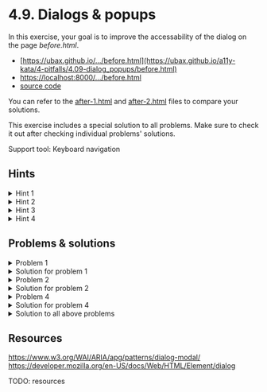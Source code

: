 # 4.9. Dialogs & popups

In this exercise, your goal is to improve the accessability of the dialog on the page _before.html_.

- [https://ubax.github.io/.../before.html](https://ubax.github.io/a11y-kata/4-pitfalls/4.09-dialog_popups/before.html)
- [https://localhost:8000/.../before.html](http://localhost:8000/4-pitfalls/4.09-dialog_popups/before.html)
- [source code](./before.html)

You can refer to the [after-1.html](after-1.html) and [after-2.html](after-2.html) files to compare your solutions.

This exercise includes a special solution to all problems. Make sure to check it out after checking individual problems' solutions.

Support tool: Keyboard navigation

## Hints

<details>
<summary>Hint 1</summary>

Try to accept cookies and close the dialog using only the keyboard.

</details>

<details>
<summary>Hint 2</summary>

Try to add pizza to order.

</details>

<details>
<summary>Hint 3</summary>

Try to add two pizzas to order.

</details>

<details>
<summary>Hint 4</summary>

Try to close the dialog, after adding pizza to order, without using the close button. [Dialog keyboard interaction](https://www.w3.org/WAI/ARIA/apg/patterns/dialog-modal/#keyboardinteraction)

</details>

## Problems & solutions

<details>
<summary>Problem 1</summary>

Focus is not kept (not trapped) inside the dialog when it is open. [Specification](https://www.w3.org/WAI/ARIA/apg/patterns/dialog-modal/#:~:text=Like%20non%2Dmodal%20dialogs%2C%20modal%20dialogs%20contain%20their%20tab%20sequence)

</details>
<details>
<summary>Solution for problem 1</summary>

To solve this issue we can use the `inert` attribute.

1. Add a function to modify the `inert` attribute of all elements outside the dialog.
   ```js
   function setInertOfContent(value) {
     Array.from(document.querySelector("body").children)
       .filter((child) => !child.classList.contains("dialog"))
       .forEach((element) => {
         element.inert = value;
       });
   }
   ```
2. Add `inert` attribute to all elements outside the dialog when the dialog is open.

   ```js
   function afterOpenDialog(dialog) {
        ...
        setInertOfContent(true);
        ...
    }
   ```

3. Remove `inert` attribute from all elements outside the dialog when the dialog is closed.
   ```js
   function beforeCloseDialog() {
        ...
        setInertOfContent(false);
        ...
   }
   ```

</details>

<details>
<summary>Problem 2</summary>

Focus does not return to the initial point. [Specification](https://www.w3.org/WAI/ARIA/apg/patterns/dialog-modal/#:~:text=When%20a%20dialog%20closes%2C%20focus%20returns%20to%20the%20element%20that%20invoked%20the%20dialog)

</details>
<details>
<summary>Solution for problem 2</summary>
    
To solve this issue we need to save the last focused element before opening the dialog and focus it after closing the dialog.
1. ```js
    let lastElementWithFocus = null;
    ...
    function beforeOpenDialog() {
        lastElementWithFocus = document.activeElement;
    }
    ```
2. ```js
    function afterCloseDialog() {
        lastElementWithFocus?.focus();
    }
    ```
</details>

<details>

<details>
<summary>Problem 3</summary>

When the dialog is opened, the focus is not automatically set to the button inside the dialog. [Specification](https://www.w3.org/WAI/ARIA/apg/patterns/dialog-modal/#:~:text=When%20a%20dialog%20opens%2C%20focus%20moves%20to%20an%20element%20contained%20in%20the%20dialog)

</details>
<details>
<summary>Solution for problem 3</summary>

With the current implementation, the easiest way to focus the button in the dialog is:

1. Add `autofocus` attribute to the button element.
   ```html
   <button autofocus class="primary-button" id="accept-cookies">Accept</button>
   ...
   <button autofocus class="primary-button" id="close-ingredients">
     Close
   </button>
   ```
2. Add focus method to `afterOpenDialog`
   ```diff
   function afterOpenDialog(dialog) {
   +  dialog.querySelector("[autofocus]")?.focus();
   }
   ```

Alternatively, you can just focus first button in the dialog after opening it.

```diff
function afterOpenDialog(dialog) {
+  dialog.querySelector("button")?.focus();
}
```

</details>

<summary>Problem 4</summary>

Escape key does not close the dialog. [Specification](https://www.w3.org/WAI/ARIA/apg/patterns/dialog-modal/#keyboardinteraction)

</details>
<details>
<summary>Solution for problem 4</summary>

Add a function to close the dialog when the escape key is pressed. However we don't want to close the dialog when the cookie dialog is open.

```js
document.addEventListener("keydown", (event) => {
  if (event.key === "Escape") {
    if (cookieDialog.classList.contains("open")) {
      event.preventDefault();
    } else if (ingredientsDialog.classList.contains("open")) {
      closeDialog(ingredientsDialog);
    }
  }
});
```

</details>

<details>
<summary>Solution to all above problems</summary>

Most of this issues can be solved by using html [`dialog`](https://developer.mozilla.org/en-US/docs/Web/HTML/Element/dialog) element. It simplifies the structure of the code and makes the custom logic unnecessary.

1.  Change the `div` element to `dialog`
    ```diff
    ...
    - <div class="dialog" ...>
    -    <div class="content">
    + <dialog ...>
            ...
    -    </div>
    - </div>
    + </dialog>
    ...
    ```
2.  Use [`showModal`](https://developer.mozilla.org/en-US/docs/Web/API/HTMLDialogElement/showModal) function to open the dialog
    ```diff
    function openDialog(dialog) {
        ...
    -    dialog.classList.add("open");
    +    dialog.showModal();
        ...
    }
    ```
3.  Use [`close`](https://developer.mozilla.org/en-US/docs/Web/API/HTMLDialogElement/close) function to close the dialog
    ```diff
    function closeDialog(dialog) {
        ...
        -    dialog.classList.remove("open");
        +    dialog.close();
        ...
    }
    ```
4.  Prevent the escape key from closing the dialog

    ```js
    document.addEventListener("keydown", (event) => {
      if (event.key === "Escape") {
        if (cookieDialog.open) {
          event.preventDefault();
        }
      }
    });
    ```

    </details>

## Resources

https://www.w3.org/WAI/ARIA/apg/patterns/dialog-modal/
https://developer.mozilla.org/en-US/docs/Web/HTML/Element/dialog

TODO: resources
